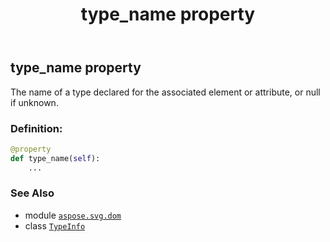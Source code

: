 ﻿---
title: type_name property
second_title: Aspose.SVG for Python via .NET API References
description: 
type: docs
weight: 90
url: /python-net/aspose.svg.dom/typeinfo/type_name/
is_root: false
---

## type_name property


The name of a type declared for the associated element or attribute, or null if unknown.
### Definition:
```python
@property
def type_name(self):
    ...
```

### See Also
* module [`aspose.svg.dom`](../../)
* class [`TypeInfo`](/svg/python-net/aspose.svg.dom/typeinfo)
